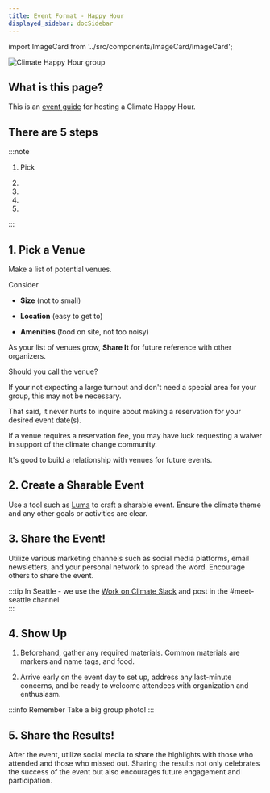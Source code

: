 ```yaml
---
title: Event Format - Happy Hour
displayed_sidebar: docSidebar
---
```

import ImageCard from '../src/components/ImageCard/ImageCard';

![Climate Happy Hour group](/img/seattle-climate-tech-meetup.jpg)

## What is this page?

This is an [event guide](event-guide) for hosting a Climate Happy Hour.

<div style={{ display: 'flex', flexWrap: 'wrap'}}>
    <ImageCard
    title="Go back to the full Event Oranizers Guide"
    description="This page is one of several event guides available"
    imageUrl="/img/women-in-climate-seattle.jpg"
    linkUrl="/event-guide"
    />
</div>

## There are 5 steps

:::note
1. Pick 

2.

3.

4.

5.
:::

## 1. Pick a Venue

Make a list of potential venues.

Consider
- **Size** (not to small)

- **Location** (easy to get to)

- **Amenities** (food on site, not too noisy)

As your list of venues grow, **Share It** for future reference with other organizers.


Should you call the venue?

If your not expecting a large turnout and don't need a special area for your group, this may not be necessary.

That said, it never hurts to inquire about making a reservation for your desired event date(s). 

If a venue requires a reservation fee, you may have luck requesting a waiver in support of the climate change community.

It's good to build a relationship with venues for future events.

## 2. Create a Sharable Event
Use a tool such as [Luma](https://lu.ma) to craft a sharable event. Ensure the climate theme and any other goals or activities are clear.

## 3. Share the Event!
Utilize various marketing channels such as social media platforms, email newsletters, and your personal network to spread the word. Encourage others to share the event.

:::tip
In Seattle - we use the [Work on Climate Slack](workonclimate.org) and post in the #meet-seattle channel  
:::

## 4. Show Up
1. Beforehand, gather any required materials. Common materials are markers and name tags, and food.

2. Arrive early on the event day to set up, address any last-minute concerns, and be ready to welcome attendees with organization and enthusiasm.

:::info Remember
Take a big group photo!
:::

## 5. Share the Results!
After the event, utilize social media to share the highlights with those who attended and those who missed out. Sharing the results not only celebrates the success of the event but also encourages future engagement and participation.
